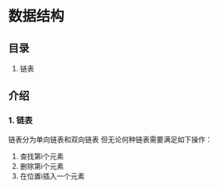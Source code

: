 # 数据结构

## 目录

1. 链表





## 介绍

### 1. 链表

链表分为单向链表和双向链表 但无论何种链表需要满足如下操作：

1. 查找第i个元素
2. 删除第i个元素
3. 在位置i插入一个元素

